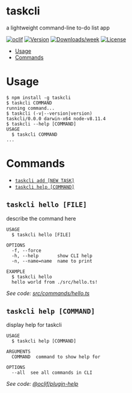 taskcli
=======

a lightweight command-line to-do list app

[![oclif](https://img.shields.io/badge/cli-oclif-brightgreen.svg)](https://oclif.io)
[![Version](https://img.shields.io/npm/v/taskcli.svg)](https://npmjs.org/package/taskcli)
[![Downloads/week](https://img.shields.io/npm/dw/taskcli.svg)](https://npmjs.org/package/taskcli)
[![License](https://img.shields.io/npm/l/taskcli.svg)](https://github.com/gddavidson99/taskcli/blob/master/package.json)

<!-- toc -->
* [Usage](#usage)
* [Commands](#commands)
<!-- tocstop -->
# Usage
<!-- usage -->
```sh-session
$ npm install -g taskcli
$ taskcli COMMAND
running command...
$ taskcli (-v|--version|version)
taskcli/0.0.0 darwin-x64 node-v8.11.4
$ taskcli --help [COMMAND]
USAGE
  $ taskcli COMMAND
...
```
<!-- usagestop -->
# Commands
<!-- commands -->
* [`taskcli add [NEW TASK]`](#taskcli-add-file)
* [`taskcli help [COMMAND]`](#taskcli-help-command)

## `taskcli hello [FILE]`

describe the command here

```
USAGE
  $ taskcli hello [FILE]

OPTIONS
  -f, --force
  -h, --help       show CLI help
  -n, --name=name  name to print

EXAMPLE
  $ taskcli hello
  hello world from ./src/hello.ts!
```

_See code: [src/commands/hello.ts](https://github.com/gddavidson99/taskcli/blob/v0.0.0/src/commands/hello.ts)_

## `taskcli help [COMMAND]`

display help for taskcli

```
USAGE
  $ taskcli help [COMMAND]

ARGUMENTS
  COMMAND  command to show help for

OPTIONS
  --all  see all commands in CLI
```

_See code: [@oclif/plugin-help](https://github.com/oclif/plugin-help/blob/v2.2.0/src/commands/help.ts)_
<!-- commandsstop -->
